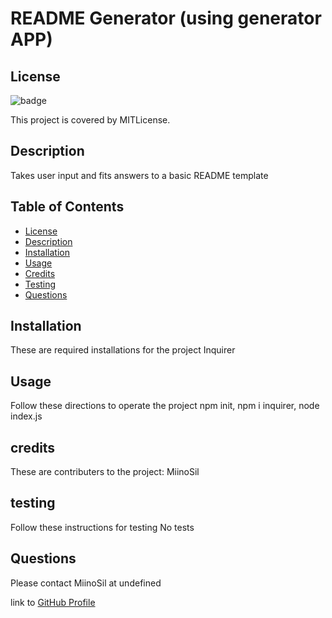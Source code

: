 
  # README Generator (using generator APP)
  
  ## License
  ![badge](https://img.shields.io/badge/license-MITLicense-blue)<br />

  This project is covered by MITLicense.

  ## Description
  Takes user input and fits answers to a basic README template

  ## Table of Contents
  - [License](#license)
  - [Description](#description)
  - [Installation](#installation)
  - [Usage](#usage)
  - [Credits](#credits)
  - [Testing](#testing)
  - [Questions](#questions)
  
  ## Installation
  These are required installations for the project
  Inquirer

  ## Usage
  Follow these directions to operate the project
  npm init, npm i inquirer, node index.js

  ## credits
  These are contributers to the project:
  MiinoSil

  ## testing
  Follow these instructions for testing
  No tests

  ## Questions
  Please contact MiinoSil at undefined

  link to [GitHub Profile](https://github.com/MiinoSil)
  